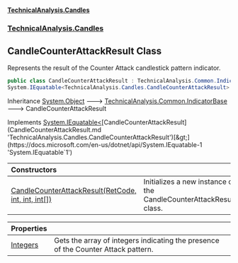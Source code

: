 #### [TechnicalAnalysis.Candles](TechnicalAnalysis.Candles.md 'TechnicalAnalysis.Candles')
### [TechnicalAnalysis.Candles](TechnicalAnalysis.Candles.md#TechnicalAnalysis.Candles 'TechnicalAnalysis.Candles')

## CandleCounterAttackResult Class

Represents the result of the Counter Attack candlestick pattern indicator.

```csharp
public class CandleCounterAttackResult : TechnicalAnalysis.Common.IndicatorBase,
System.IEquatable<TechnicalAnalysis.Candles.CandleCounterAttackResult>
```

Inheritance [System.Object](https://docs.microsoft.com/en-us/dotnet/api/System.Object 'System.Object') &#129106; [TechnicalAnalysis.Common.IndicatorBase](https://docs.microsoft.com/en-us/dotnet/api/TechnicalAnalysis.Common.IndicatorBase 'TechnicalAnalysis.Common.IndicatorBase') &#129106; CandleCounterAttackResult

Implements [System.IEquatable&lt;](https://docs.microsoft.com/en-us/dotnet/api/System.IEquatable-1 'System.IEquatable`1')[CandleCounterAttackResult](CandleCounterAttackResult.md 'TechnicalAnalysis.Candles.CandleCounterAttackResult')[&gt;](https://docs.microsoft.com/en-us/dotnet/api/System.IEquatable-1 'System.IEquatable`1')

| Constructors | |
| :--- | :--- |
| [CandleCounterAttackResult(RetCode, int, int, int[])](CandleCounterAttackResult.CandleCounterAttackResult(RetCode,int,int,int[]).md 'TechnicalAnalysis.Candles.CandleCounterAttackResult.CandleCounterAttackResult(TechnicalAnalysis.Common.RetCode, int, int, int[])') | Initializes a new instance of the CandleCounterAttackResult class. |

| Properties | |
| :--- | :--- |
| [Integers](CandleCounterAttackResult.Integers.md 'TechnicalAnalysis.Candles.CandleCounterAttackResult.Integers') | Gets the array of integers indicating the presence of the Counter Attack pattern. |
